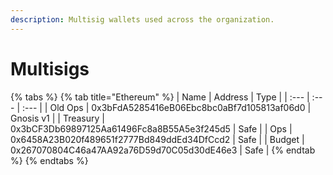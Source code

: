 ```yaml
---
description: Multisig wallets used across the organization.
---
```


# Multisigs

{% tabs %}
{% tab title="Ethereum" %}
| Name | Address | Type |
| :--- | :--- | :--- |
| Old Ops | 0x3bFdA5285416eB06Ebc8bc0aBf7d105813af06d0 | Gnosis v1 |
| Treasury | 0x3bCF3Db69897125Aa61496Fc8a8B55A5e3f245d5 | Safe |
| Ops | 0x6458A23B020f489651f2777Bd849ddEd34DfCcd2 | Safe |
| Budget | 0x267070804C46a47AA92a76D59d70C05d30dE46e3 | Safe |
{% endtab %}
{% endtabs %}

